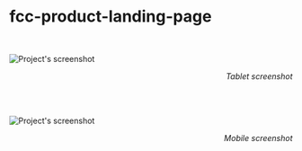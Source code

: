 # fcc-product-landing-page

<br>

![Project's screenshot](images/tablet-screenshot.png)
_<p align="right">Tablet screenshot</p>_

<br>

<br>

![Project's screenshot](images/mobile-screenshot.png)
_<p align="right">Mobile screenshot</p>_

<br>
